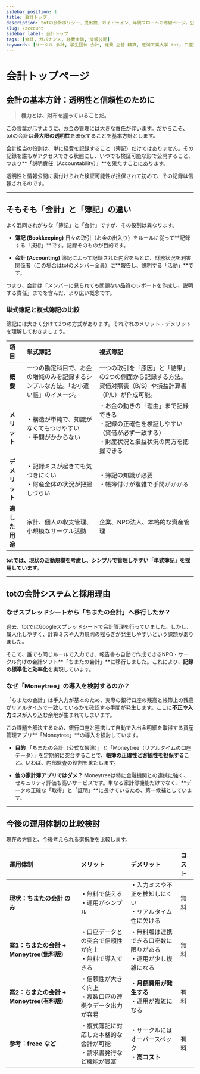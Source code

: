 ```yaml
---
sidebar_position: 1
title: 会計トップ
description: totの会計ポリシー、提出物、ガイドライン、年間フローへの導線ページ。公開・非公開の境界や、立替精算・定期費用の扱い、口座運用の基本をまとめています。
slug: /account
sidebar_label: 会計トップ
tags: [会計, ガバナンス, 経費申請, 情報公開]
keywords: [サークル 会計, 学生団体 会計, 経費 立替 精算, 芝浦工業大学 tot, 口座運用]
---
```


# 会計トップページ

## 会計の基本方針：透明性と信頼性のために

> **権力とは、財布を握っていることだ。**

この言葉が示すように、お金の管理には大きな責任が伴います。だからこそ、totの会計は**最大限の透明性**を確保することを基本方針とします。

会計担当の役割は、単に経費を記録すること（簿記）だけではありません。その記録を誰もがアクセスできる状態にし、いつでも検証可能な形で公開すること、つまり**「説明責任（Accountability）」**を果たすことにあります。

透明性と情報公開に裏付けられた検証可能性が担保されて初めて、その記録は信頼されるのです。

---

## そもそも「会計」と「簿記」の違い

よく混同されがちな「簿記」と「会計」ですが、その役割は異なります。

- **簿記 (Bookkeeping)**
  日々の取引（お金の出入り）をルールに従って**記録する「技術」**です。記録そのものが目的です。

- **会計 (Accounting)**
  簿記によって記録された内容をもとに、財務状況を利害関係者（この場合はtotのメンバー全員）に**報告し、説明する「活動」**です。

つまり、会計は「メンバーに見られても問題ない品質のレポートを作成し、説明する責任」までを含んだ、より広い概念です。

### 単式簿記と複式簿記の比較

簿記には大きく分けて2つの方式があります。それぞれのメリット・デメリットを理解しておきましょう。

| 項目 | 単式簿記 | 複式簿記 |
| :--- | :--- | :--- |
| **概要** | 一つの勘定科目で、お金の増減のみを記録するシンプルな方法。「お小遣い帳」のイメージ。 | 一つの取引を「原因」と「結果」の2つの側面から記録する方法。貸借対照表（B/S）や損益計算書（P/L）が作成可能。 |
| **メリット** | ・構造が単純で、知識がなくてもつけやすい<br>・手間がかからない | ・お金の動きの「理由」まで記録できる<br>・記録の正確性を検証しやすい（貸借が必ず一致する）<br>・財産状況と損益状況の両方を把握できる |
| **デメリット** | ・記録ミスが起きても気づきにくい<br>・財産全体の状況が把握しづらい | ・簿記の知識が必要<br>・帳簿付けが複雑で手間がかかる |
| **適した用途** | 家計、個人の収支管理、小規模なサークル活動 | 企業、NPO法人、本格的な資産管理 |

**totでは、現状の活動規模を考慮し、シンプルで管理しやすい「単式簿記」を採用しています。**

---

## totの会計システムと採用理由

### なぜスプレッドシートから「ちまたの会計」へ移行したか？

過去、totではGoogleスプレッドシートで会計管理を行っていました。しかし、属人化しやすく、計算ミスや入力規則の揺らぎが発生しやすいという課題がありました。

そこで、誰でも同じルールで入力でき、報告書も自動で作成できるNPO・サークル向けの会計ソフト**「ちまたの会計」**に移行しました。これにより、**記録の標準化と効率化**を実現しています。

### なぜ「Moneytree」の導入を検討するのか？

「ちまたの会計」は手入力が基本のため、実際の銀行口座の残高と帳簿上の残高がリアルタイムで一致しているかを確認する手間が発生します。ここに**不正や入力ミス**が入り込む余地が生まれてしまいます。

この課題を解決するため、銀行口座と連携して自動で入出金明細を取得する資産管理アプリ**「Moneytree」**の導入を検討しています。

- **目的**
  「ちまたの会計（公式な帳簿）」と「Moneytree（リアルタイムの口座データ）」を定期的に突合することで、**帳簿の正確性と客観性を担保する**こと。いわば、内部監査の役割を果たします。

- **他の家計簿アプリではダメ？**
  Moneytreeは特に金融機関との連携に強く、セキュリティ評価も高いサービスです。単なる家計簿機能だけでなく、**データの正確な「取得」と「証明」**に長けているため、第一候補としています。

---

## 今後の運用体制の比較検討

現在の方針と、今後考えられる選択肢を比較します。

| 運用体制 | メリット | デメリット | コスト |
| :--- | :--- | :--- | :--- |
| **現状：ちまたの会計 のみ** | ・無料で使える<br>・運用がシンプル | ・入力ミスや不正を検知しにくい<br>・リアルタイム性に欠ける | 無料 |
| **案1：ちまたの会計 + Moneytree(無料版)** | ・口座データとの突合で信頼性が向上<br>・無料で導入できる | ・無料版は連携できる口座数に限りがある<br>・運用が少し複雑になる | 無料 |
| **案2：ちまたの会計 + Moneytree(有料版)** | ・信頼性が大きく向上<br>・複数口座の連携やデータ出力が容易 | ・**月額費用が発生する**<br>・運用が複雑になる | 有料 |
| **参考：freee など** | ・複式簿記に対応した本格的な会計が可能<br>・請求書発行など機能が豊富 | ・サークルにはオーバースペック<br>・**高コスト** | 有料 |